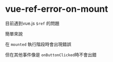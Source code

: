 # vue-ref-error-on-mount

目前遇到vue.js `$ref` 的問題

簡單來說

在 `mounted` 執行階段時會出現錯誤

但在其他事件像是 `onButtonClicked`時不會出錯
